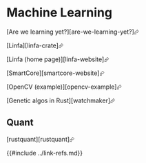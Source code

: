 # Machine Learning

[Are we learning yet?][are-we-learning-yet?]⮳

[Linfa][linfa-crate]⮳

[Linfa (home page)][linfa-website]⮳

[SmartCore][smartcore-website]⮳

[OpenCV (example)][opencv-example]⮳

[Genetic algos in Rust][watchmaker]⮳

## Quant

[rustquant][rustquant]⮳

{{#include ../link-refs.md}}
